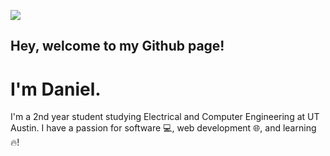 ![](/assets/backdrop.jpg)
## Hey, welcome to my Github page!
# I'm Daniel.

I'm a 2nd year student studying Electrical and Computer Engineering at UT Austin.
I have a passion for software 💻, web development 🌐, and learning 🔥!
